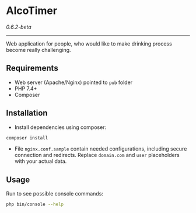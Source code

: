 # AlcoTimer

*0.6.2-beta*

---

Web application for people, who would like to make drinking process become really challenging.

## Requirements

* Web server (Apache/Nginx) pointed to `pub` folder
* PHP 7.4+
* Composer

## Installation

* Install dependencies using composer:

```bash
composer install
```

* File `nginx.conf.sample` contain needed configurations, including secure connection and redirects. Replace `domain.com` and `user` placeholders with your actual data.

## Usage

Run to see possible console commands:

```bash
php bin/console --help
```
